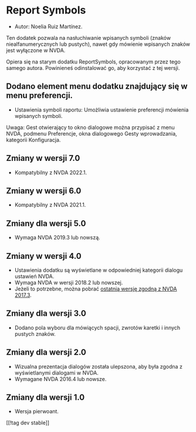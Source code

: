 # Report Symbols #

*	Autor: Noelia Ruiz Martínez.

Ten dodatek pozwala na nasłuchiwanie wpisanych symboli (znaków
niealfanumerycznych lub pustych), nawet gdy mówienie wpisanych znaków jest
wyłączone w NVDA.

Opiera się na starym dodatku ReportSymbols, opracowanym przez tego samego
autora. Powinieneś odinstalować go, aby korzystać z tej wersji.

## Dodano element menu dodatku znajdujący się w menu preferencji. ##
*	Ustawienia symboli raportu: Umożliwia ustawienie preferencji mówienia
  wpisanych symboli.

Uwaga: Gest otwierający to okno dialogowe można przypisać z menu NVDA,
podmenu Preferencje, okna dialogowego Gesty wprowadzania, kategorii
Konfiguracja.

## Zmiany w wersji 7.0
* Kompatybilny z NVDA 2022.1.

## Zmiany w wersji 6.0
* Kompatybilny z NVDA 2021.1.

## Zmiany dla wersji 5.0 ##
*	Wymaga NVDA 2019.3 lub nowszą.

## Zmiany w wersji 4.0 ##
* Ustawienia dodatku są wyświetlane w odpowiedniej kategorii dialogu
  ustawień NVDA.
* Wymaga NVDA w wersji 2018.2 lub nowszej.
* Jeżeli to potrzebne, można pobrać [ostatnią wersję zgodną z NVDA
  2017.3][3].

## Zmiany dla wersji 3.0 ##
* Dodano pola wyboru dla mówiących spacji, zwrotów karetki i innych pustych
  znaków.

## Zmiany dla wersji 2.0 ##
*	Wizualna prezentacja dialogów została ulepszona, aby była zgodna z
  wyświetlanymi dialogami w NVDA.
*	Wymagane NVDA 2016.4 lub nowsze.

## Zmiany dla wersji 1.0 ##
*	Wersja pierwoant.

[[!tag dev stable]]

[3]: https://www.nvaccess.org/addonStore/legacy?file=rsy-o
